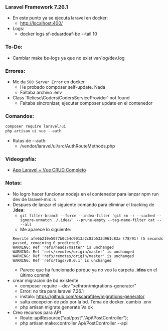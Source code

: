 ### Laravel Framework 7.26.1
- En este punto ya se ejecuta laravel en docker:
    - [http://localhost:400/](http://localhost:400/)
- Logs:
    - docker logs sf-eduardoaf-be --tail 10

### To-Do:
- Cambiar make be-logs ya que no exist var/log/dev.log

### Errores:
- Me da `500 Server Error` en docker
    - He probado composer self-update. Nada
    - Faltaba archivo .env
- Class 'Reliese\Coders\CodersServiceProvider' not found
    - Faltaba sincronizar, ejecutar composer update en el contenedor    

### Comandos:
```js
composer require laravel/ui
php artisan ui vue --auth
```
- Rutas de --auth: 
    - /vendor/laravel/ui/src/AuthRouteMethods.php

### Videografía:
- [App Laravel + Vue CRUD Completo](https://www.youtube.com/watch?v=UzegdHgNEF4&t=1785s)

### Notas:
- No logro hacer funcionar nodejs en el contenedor para lanzar npm run dev de laravel-mix :s
- Despues de lanzar el siguiente comando para eliminar el tracking de **.idea**:
    - `git filter-branch --force --index-filter 'git rm -r --cached --ignore-unmatch ./.idea/' --prune-empty --tag-name-filter cat -- --all`
    - Me aparece lo siguiente:
    ```
    Rewrite afe6b210e5077b0c54c9013a2c83b533d961c83a (78/91) (5 seconds passed, remaining 0 predicted)    
    WARNING: Ref 'refs/heads/master' is unchanged
    WARNING: Ref 'refs/remotes/origin/master' is unchanged
    WARNING: Ref 'refs/remotes/origin/master' is unchanged
    WARNING: Ref 'refs/tags/v0.0.1' is unchanged
    ```
    - Parece que ha funcionado porque ya no veo la carpeta **.idea** en el último commit
- crear migracion de bd existente
    - composer require --dev "xethron/migrations-generator"
    - Error: no tira para laravel 7.26.1
    - instalo: https://github.com/oscarafdev/migrations-generator
    - salta excepcion de pdo por la bd. Tema de docker. cambio .env
    - php artisan migrate:generate Va ok
- Creo recursos para API
    - Route::apiResource("api/post","Api\PostController");
    - php artisan make:controller Api/PostController --api
    
